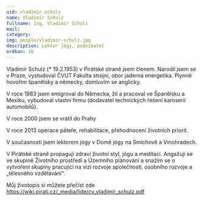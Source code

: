 ```yaml
---
uid: vladimir.schulz
name: Vladimír Schulz
fullname: Ing. Vladimír Schulz
mail: 
category: 
img: people/vladimir-schulz.jpg
description: Lektor jógy, podnikatel
ordkan: 16
---
```

Vladimír Schulz (* 19.2.1953) v Pirátské straně jsem členem. Narodil jsem se v Praze, vystudoval ČVUT Fakulta strojní, obor jaderná energetika. Plynně hovořím španělsky a německy, domluvím se anglicky.

V roce 1983 jsem emigroval do Německa, žil a pracoval ve Španělsku a Mexiku, vybudoval vlastní firmu (dodavatel technických řešení karoserií automobilů).

V roce 2000 jsem se vrátil do Prahy

V roce 2013 operace páteře, rehabilitace, přehodnocení životních priorit.

V současnosti jsem lektorem jógy v Domě jógy na Smíchově a Vinohradech.

V Pirátské straně propaguji zdraví životní styl, jógu a meditaci. Angažuji se ve skupině Životního prostředí a Územního plánování a snažím se o vytvoření skupiny pracující na vizi rozvoje společnosti, osobního rozvoje a „tělesného vzdělávání“.

Můj životopis si můžete přečíst zde https://wiki.pirati.cz/_media/lide/cv_vladimir_schulz.pdf
